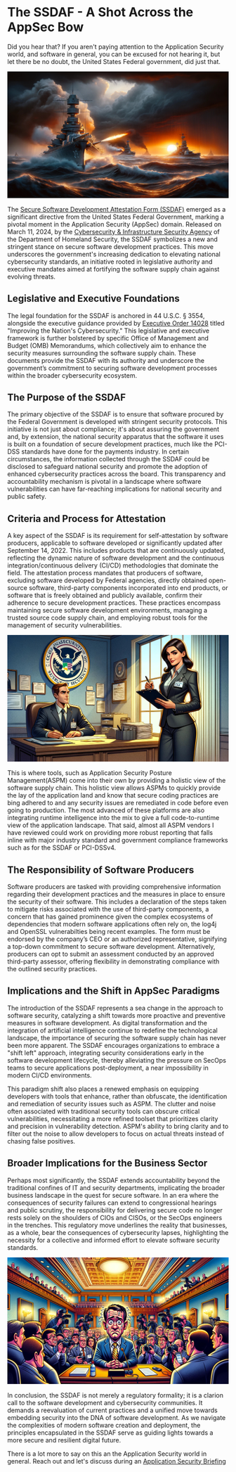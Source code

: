 # The SSDAF - A Shot Across the AppSec Bow

Did you hear that? If you aren't paying attention to the Application Security world, and software in general, you can be excused for not hearing it, but let there be no doubt, the United States Federal government, did just that.

![Shot Across the Bow](/images/shot-across-the-bow.jpg)

The [Secure Software Development Attestation Form (SSDAF)](https://www.cisa.gov/sites/default/files/2024-03/Self-Attestation-Common-Form-03082024-FINAL.pdf) emerged as a significant directive from the United States Federal Government, marking a pivotal moment in the Application Security (AppSec) domain. Released on March 11, 2024, by the [Cybersecurity & Infrastructure Security Agency](https://www.cisa.gov) of the Department of Homeland Security, the SSDAF symbolizes a new and stringent stance on secure software development practices. This move underscores the government's increasing dedication to elevating national cybersecurity standards, an initiative rooted in legislative authority and executive mandates aimed at fortifying the software supply chain against evolving threats.

## Legislative and Executive Foundations

The legal foundation for the SSDAF is anchored in 44 U.S.C. § 3554, alongside the executive guidance provided by [Executive Order 14028](https://www.whitehouse.gov/briefing-room/presidential-actions/2021/05/12/executive-order-on-improving-the-nations-cybersecurity/) titled "Improving the Nation's Cybersecurity." This legislative and executive framework is further bolstered by specific Office of Management and Budget (OMB) Memorandums, which collectively aim to enhance the security measures surrounding the software supply chain. These documents provide the SSDAF with its authority and underscore the government’s commitment to securing software development processes within the broader cybersecurity ecosystem.

## The Purpose of the SSDAF

The primary objective of the SSDAF is to ensure that software procured by the Federal Government is developed with stringent security protocols. This initiative is not just about compliance; it's about assuring the government and, by extension, the national security apparatus that the software it uses is built on a foundation of secure development practices, much like the PCI-DSS standards have done for the payments industry. In certain circumstances, the information collected through the SSDAF could be disclosed to safeguard national security and promote the adoption of enhanced cybersecurity practices across the board. This transparency and accountability mechanism is pivotal in a landscape where software vulnerabilities can have far-reaching implications for national security and public safety.

## Criteria and Process for Attestation

A key aspect of the SSDAF is its requirement for self-attestation by software producers, applicable to software developed or significantly updated after September 14, 2022. This includes products that are continuously updated, reflecting the dynamic nature of software development and the continuous integration/continuous delivery (CI/CD) methodologies that dominate the field. The attestation process mandates that producers of software, excluding software developed by Federal agencies, directly obtained open-source software, third-party components incorporated into end products, or software that is freely obtained and publicly available, confirm their adherence to secure development practices. These practices encompass maintaining secure software development environments, managing a trusted source code supply chain, and employing robust tools for the management of security vulnerabilities.

![Attestation](/images/attestation-cartoon.jpg)

This is where tools, such as Application Security Posture Management(ASPM) come into their own by providing a holistic view of the software supply chain. This holistic view allows ASPMs to quickly provide the lay of the application land and know that secure coding practices are bing adhered to and any security issues are remediated in code before even going to production. The most advanced of these platforms are also integrating runtime intelligence into the mix to give a full code-to-runtime view of the application landscape. That said, almost all ASPM vendors I have reviewed could work on providing more robust reporting that falls inline with major industry standard and government compliance frameworks such as for the SSDAF or PCI-DSSv4. 

## The Responsibility of Software Producers

Software producers are tasked with providing comprehensive information regarding their development practices and the measures in place to ensure the security of their software. This includes a declaration of the steps taken to mitigate risks associated with the use of third-party components, a concern that has gained prominence given the complex ecosystems of dependencies that modern software applications often rely on, the log4j and OpenSSL vulnerabilties being recent examples. The form must be endorsed by the company’s CEO or an authorized representative, signifying a top-down commitment to secure software development. Alternatively, producers can opt to submit an assessment conducted by an approved third-party assessor, offering flexibility in demonstrating compliance with the outlined security practices.

## Implications and the Shift in AppSec Paradigms

The introduction of the SSDAF represents a sea change in the approach to software security, catalyzing a shift towards more proactive and preventive measures in software development. As digital transformation and the integration of artificial intelligence continue to redefine the technological landscape, the importance of securing the software supply chain has never been more apparent. The SSDAF encourages organizations to embrace a "shift left" approach, integrating security considerations early in the software development lifecycle, thereby alleviating the pressure on SecOps teams to secure applications post-deployment, a near impossibility in modern CI/CD environments.

This paradigm shift also places a renewed emphasis on equipping developers with tools that enhance, rather than obfuscate, the identification and remediation of security issues such as ASPM. The clutter and noise often associated with traditional security tools can obscure critical vulnerabilities, necessitating a more refined toolset that prioritizes clarity and precision in vulnerability detection. ASPM's ability to bring clarity and to filter out the noise to allow developers to focus on actual threats instead of chasing false positives.

## Broader Implications for the Business Sector

Perhaps most significantly, the SSDAF extends accountability beyond the traditional confines of IT and security departments, implicating the broader business landscape in the quest for secure software. In an era where the consequences of security failures can extend to congressional hearings and public scrutiny, the responsibility for delivering secure code no longer rests solely on the shoulders of CIOs and CISOs, or the SecOps engineers in the trenches. This regulatory move underlines the reality that businesses, as a whole, bear the consequences of cybersecurity lapses, highlighting the necessity for a collective and informed effort to elevate software security standards.

![Grilled by Congress](/images/cartoon-congressional-inquiry.jpg)

In conclusion, the SSDAF is not merely a regulatory formality; it is a clarion call to the software development and cybersecurity communities. It demands a reevaluation of current practices and a unified move towards embedding security into the DNA of software development. As we navigate the complexities of modern software creation and deployment, the principles encapsulated in the SSDAF serve as guiding lights towards a more secure and resilient digital future.

There is a lot more to say on this an the Application Security world in general. Reach out and let's discuss during an [Application Security Briefing](https://www.wwt.com/briefing/application-security-briefing)